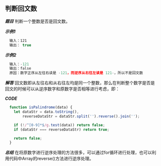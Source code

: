 ## 判断回文数

***题目***
判断一个整数是否是回文数。

***示例1***
``` javascript
  输入：121
  输出： true
```

***示例2***
``` javascript
  输入：-121
  输出：false
  原因：数字正序从左往右读是 -121，而逆序从右往左读是 121-，所以不是回文数
```

***解答***
回文数即从左往右和从右往左均是同一个整数，那么在判断整个数字是否是回文的时候可以从逆序数字和原数字是否相等进行考虑，即：

***CODE***
``` javascript
  function isPalindrome(data) {
    let dataStr = data.toString(),
        reverseDataStr = dataStr.split('').reverse().join('');

    if (!/^[0-9]*$/g.test(data)) return false;
    if (dataStr === reverseDataStr) return true;

    return false;
  }
```

***总结***
在将原数字进行逆序处理的方法很多，可以通过for循环进行处理，也可以利用代码中Array的reverse()方法进行逆序处理。
